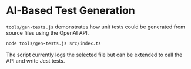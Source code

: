 # AI-Based Test Generation

`tools/gen-tests.js` demonstrates how unit tests could be generated from source files using the OpenAI API.

```bash
node tools/gen-tests.js src/index.ts
```

The script currently logs the selected file but can be extended to call the API and write Jest tests.
